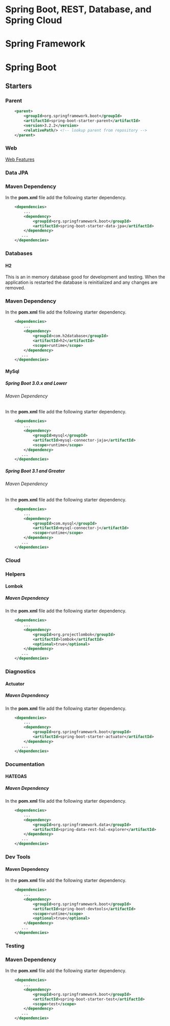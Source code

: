 
# Spring Boot, REST, Database, and Spring Cloud

# Spring Framework

# Spring Boot

## Starters

### Parent
```xml
	<parent>
		<groupId>org.springframework.boot</groupId>
		<artifactId>spring-boot-starter-parent</artifactId>
		<version>3.2.2</version>
		<relativePath/> <!-- lookup parent from repository -->
	</parent>
```

### Web
[Web Features](spring_boot_web.md)

### Data JPA

### Maven Dependency
In the **pom.xml** file add the following starter dependency.

```xml
    <dependencies>
        ...
		<dependency>
			<groupId>org.springframework.boot</groupId>
			<artifactId>spring-boot-starter-data-jpa</artifactId>
		</dependency>
       ...
    </dependencies>
```

### Databases

#### H2
This is an in memory database good for development and testing. When the application is
restarted the database is reinitialized and any changes are removed.

### Maven Dependency
In the **pom.xml** file add the following starter dependency.

```xml
    <dependencies>
        ...
		<dependency>
			<groupId>com.h2database</groupId>
			<artifactId>h2</artifactId>
            <scope>runtime</scope>
		</dependency>
       ...
    </dependencies>
```

#### MySql
##### Spring Boot 3.0.x and Lower

###### Maven Dependency
In the **pom.xml** file add the following starter dependency.

```xml
    <dependencies>
        ...
		<dependency>
			<groupId>mysql</groupId>
			<artifactId>mysql-connector-jaja</artifactId>
			<scope>runtime</scope>
		</dependency>
       ...
    </dependencies>
```

##### Spring Boot 3.1 and Greater

###### Maven Dependency
In the **pom.xml** file add the following starter dependency.


```xml
    <dependencies>
        ...
		<dependency>
			<groupId>com.mysql</groupId>
			<artifactId>mysql-connector-j</artifactId>
			<scope>runtime</scope>
		</dependency>
       ...
    </dependencies>
```

### Cloud

### Helpers
#### Lombok

##### Maven Dependency
In the **pom.xml** file add the following starter dependency.

```xml
    <dependencies>
        ...
		<dependency>
			<groupId>org.projectlombok</groupId>
			<artifactId>lombok</artifactId>
			<optional>true</optional>
		</dependency>
       ...
    </dependencies>
```

### Diagnostics
#### Actuator

##### Maven Dependency
In the **pom.xml** file add the following starter dependency.

```xml
    <dependencies>
        ...
		<dependency>
			<groupId>org.springframework.boot</groupId>
			<artifactId>spring-boot-starter-actuator</artifactId>
		</dependency>
       ...
    </dependencies>
```

### Documentation
#### HATEOAS
##### Maven Dependency
In the **pom.xml** file add the following starter dependency.

```xml
    <dependencies>
        ...
		<dependency>
			<groupId>org.springframework.data</groupId>
			<artifactId>spring-data-rest-hal-explorer</artifactId>
		</dependency>
       ...
    </dependencies>
```

### Dev Tools

#### Maven Dependency
In the **pom.xml** file add the following starter dependency.

```xml
    <dependencies>
        ...
		<dependency>
			<groupId>org.springframework.boot</groupId>
			<artifactId>spring-boot-devtools</artifactId>
			<scope>runtime</scope>
			<optional>true</optional>
		</dependency>
       ...
    </dependencies>
```

### Testing

### Maven Dependency
In the **pom.xml** file add the following starter dependency.

```xml
    <dependencies>
        ...
		<dependency>
			<groupId>org.springframework.boot</groupId>
			<artifactId>spring-boot-starter-test</artifactId>
			<scope>test</scope>
		</dependency>
       ...
    </dependencies>
```
